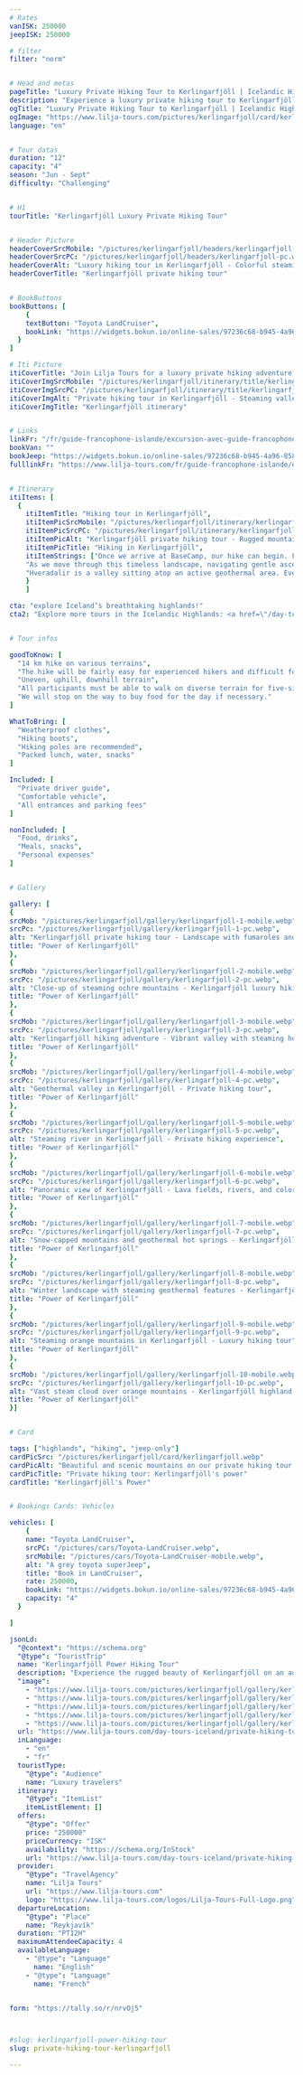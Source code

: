```yaml
---
# Rates
vanISK: 250000
jeepISK: 250000

# filter
filter: "norm"


# Head and metas
pageTitle: "Luxury Private Hiking Tour to Kerlingarfjöll | Icelandic Highlands Adventure"
description: "Experience a luxury private hiking tour to Kerlingarfjöll. Discover geothermal wonders, vibrant orange mountains, and glacier views in the heart of the Icelandic highlands. Book now!"
ogTitle: "Luxury Private Hiking Tour to Kerlingarfjöll | Icelandic Highlands Adventure"
ogImage: "https://www.lilja-tours.com/pictures/kerlingarfjoll/card/kerlingarfjoll.webp"
language: "en"


# Tour datas
duration: "12"
capacity: "4"
season: "Jun - Sept"
difficulty: "Challenging"


# H1
tourTitle: "Kerlingarfjöll Luxury Private Hiking Tour"


# Header Picture
headerCoverSrcMobile: "/pictures/kerlingarfjoll/headers/kerlingarfjoll-mobile.webp"
headerCoverSrcPC: "/pictures/kerlingarfjoll/headers/kerlingarfjoll-pc.webp"
headerCoverAlt: "Luxury hiking tour in Kerlingarfjöll - Colorful steaming mountains in the Icelandic highlands"
headerCoverTitle: "Kerlingarfjöll private hiking tour"


# BookButtons
bookButtons: [
    {
    textButton: "Toyota LandCruiser",
    bookLink: "https://widgets.bokun.io/online-sales/97236c68-b945-4a96-8587-660bdc4c45fd/experience-calendar/895721"
  }
]

# Iti Picture
itiCoverTitle: "Join Lilja Tours for a luxury private hiking adventure to Kerlingarfjöll. Set out from BaseCamp into the desert landscapes of the Icelandic highlands, surrounded by the imposing Langjökull and Hofsjökull glaciers. Discover the surreal beauty of Hveradalir, where vibrant orange mountains meet steaming geothermal vents."
itiCoverImgSrcMobile: "/pictures/kerlingarfjoll/itinerary/title/kerlingarfjoll-mobile.webp"
itiCoverImgSrcPC: "/pictures/kerlingarfjoll/itinerary/title/kerlingarfjoll-pc.webp"
itiCoverImgAlt: "Private hiking tour in Kerlingarfjöll - Steaming valley in colourful mountains"
itiCoverImgTitle: "Kerlingarfjöll itinerary"


# Links
linkFr: "/fr/guide-francophone-islande/excursion-avec-guide-francophone-a-kerlingarfjoll"
bookVan: ""
bookJeep: "https://widgets.bokun.io/online-sales/97236c68-b945-4a96-8587-660bdc4c45fd/experience-calendar/895721"
fulllinkFr: "https://www.lilja-tours.com/fr/guide-francophone-islande/excursion-avec-guide-francophone-a-kerlingarfjoll"


# Itinerary
itiItems: [
  { 
    itiItemTitle: "Hiking tour in Kerlingarfjöll",
    itiItemPicSrcMobile: "/pictures/kerlingarfjoll/itinerary/kerlingarfjoll-mobile.webp",
    itiItemPicSrcPC: "/pictures/kerlingarfjoll/itinerary/kerlingarfjoll-pc.webp",
    itiItemPicAlt: "Kerlingarfjöll private hiking tour - Rugged mountains and steaming hot springs",
    itiItemPicTitle: "Hiking in Kerlingarfjöll",
    itiItemStrings: ["Once we arrive at BaseCamp, our hike can begin. From the very first steps, we will cross a stunning desert landscape, flanked by two massive glaciers: Langjökull and Hofsjökull. Here, vastness reigns supreme. On a clear day, you can see for dozens of kilometers in every direction, with no signs of civilization in sight, offering a true sense of isolation and freedom.",
    "As we move through this timeless landscape, navigating gentle ascents and descents, we will gradually approach our destination: Hveradalir. This otherworldly site feels like stepping onto a different planet. Once there, we will continue exploring along a scenic loop trail, revealing breathtaking views at every turn.",
    "Hveradalir is a valley sitting atop an active geothermal area. Everywhere, hot springs and steam vents emerge from the earth, nestled among mountains in shades of orange and brown, creating a mesmerizing natural spectacle. Even in the height of summer, patches of snow can still be seen on the mountain tops, contrasting with the warmth rising from the ground."]
    }
    ]

cta: "explore Iceland’s breathtaking highlands!"
cta2: "Explore more tours in the Icelandic Highlands: <a href=\"/day-tours-iceland/private-hiking-tour-to-the-landmannalaugar/\" title= \"See our tour to the Landmannalaugar\">Private Landmannalaugar Hiking Tour</a> and <a href=\"/day-tours-iceland/private-hiking-tour-in-thorsmork/\" title= \"See our private Hiking Tour in Þórsmörk\">Private Hiking Tour in Þórsmörk</a>."


# Tour infos

goodToKnow: [
  "14 km hike on various terrains", 
  "The hike will be fairly easy for experienced hikers and difficult for others.",
  "Uneven, uphill, downhill terrain",
  "All participants must be able to walk on diverse terrain for five-six hours",
  "We will stop on the way to buy food for the day if necessary."
]

WhatToBring: [
  "Weatherproof clothes", 
  "Hiking boots",
  "Hiking poles are recommended", 
  "Packed lunch, water, snacks"
]

Included: [
  "Private driver guide",
  "Comfortable vehicle",
  "All entrances and parking fees"
]

nonIncluded: [
  "Food, drinks", 
  "Meals, snacks", 
  "Personal expenses"
]


# Gallery

gallery: [
{
srcMob: "/pictures/kerlingarfjoll/gallery/kerlingarfjoll-1-mobile.webp",
srcPc: "/pictures/kerlingarfjoll/gallery/kerlingarfjoll-1-pc.webp",
alt: "Kerlingarfjöll private hiking tour - Landscape with fumaroles and vibrant orange mountains",
title: "Power of Kerlingarfjöll"
},    
{
srcMob: "/pictures/kerlingarfjoll/gallery/kerlingarfjoll-2-mobile.webp",
srcPc: "/pictures/kerlingarfjoll/gallery/kerlingarfjoll-2-pc.webp",
alt: "Close-up of steaming ochre mountains - Kerlingarfjöll luxury hiking tour",
title: "Power of Kerlingarfjöll"
},    
{
srcMob: "/pictures/kerlingarfjoll/gallery/kerlingarfjoll-3-mobile.webp",
srcPc: "/pictures/kerlingarfjoll/gallery/kerlingarfjoll-3-pc.webp",
alt: "Kerlingarfjöll hiking adventure - Vibrant valley with steaming hot springs",
title: "Power of Kerlingarfjöll"
},  
{
srcMob: "/pictures/kerlingarfjoll/gallery/kerlingarfjoll-4-mobile.webp",
srcPc: "/pictures/kerlingarfjoll/gallery/kerlingarfjoll-4-pc.webp",
alt: "Geothermal valley in Kerlingarfjöll - Private hiking tour",
title: "Power of Kerlingarfjöll"
},  
{
srcMob: "/pictures/kerlingarfjoll/gallery/kerlingarfjoll-5-mobile.webp",
srcPc: "/pictures/kerlingarfjoll/gallery/kerlingarfjoll-5-pc.webp",
alt: "Steaming river in Kerlingarfjöll - Private hiking experience",
title: "Power of Kerlingarfjöll"
},   
{
srcMob: "/pictures/kerlingarfjoll/gallery/kerlingarfjoll-6-mobile.webp",
srcPc: "/pictures/kerlingarfjoll/gallery/kerlingarfjoll-6-pc.webp",
alt: "Panoramic view of Kerlingarfjöll - Lava fields, rivers, and colorful mountains",
title: "Power of Kerlingarfjöll"
},    
{
srcMob: "/pictures/kerlingarfjoll/gallery/kerlingarfjoll-7-mobile.webp",
srcPc: "/pictures/kerlingarfjoll/gallery/kerlingarfjoll-7-pc.webp",
alt: "Snow-capped mountains and geothermal hot springs - Kerlingarfjöll hike",
title: "Power of Kerlingarfjöll"
},  
{
srcMob: "/pictures/kerlingarfjoll/gallery/kerlingarfjoll-8-mobile.webp",
srcPc: "/pictures/kerlingarfjoll/gallery/kerlingarfjoll-8-pc.webp",
alt: "Winter landscape with steaming geothermal features - Kerlingarfjöll private tour",
title: "Power of Kerlingarfjöll"
},  
{
srcMob: "/pictures/kerlingarfjoll/gallery/kerlingarfjoll-9-mobile.webp",
srcPc: "/pictures/kerlingarfjoll/gallery/kerlingarfjoll-9-pc.webp",
alt: "Steaming orange mountains in Kerlingarfjöll - Luxury hiking tour",
title: "Power of Kerlingarfjöll"
},  
{
srcMob: "/pictures/kerlingarfjoll/gallery/kerlingarfjoll-10-mobile.webp",
srcPc: "/pictures/kerlingarfjoll/gallery/kerlingarfjoll-10-pc.webp",
alt: "Vast steam cloud over orange mountains - Kerlingarfjöll highland hike",
title: "Power of Kerlingarfjöll"
}]


# Card

tags: ["highlands", "hiking", "jeep-only"]
cardPicSrc: "/pictures/kerlingarfjoll/card/kerlingarfjoll.webp"
cardPicAlt: "Beautiful and scenic mountains on our private hiking tour to Kerlingarfjöll"
cardPicTitle: "Private hiking tour: Kerlingarfjöll's power"
cardTitle: "Kerlingarfjöll's Power"


# Bookings Cards: Vehicles

vehicles: [
    {
    name: "Toyota LandCruiser",
    srcPC: "/pictures/cars/Toyota-LandCruiser.webp",
    srcMobile: "/pictures/cars/Toyota-LandCruiser-mobile.webp",
    alt: "A grey toyota superJeep",
    title: "Book in LandCruiser",
    rate: 250000,
    bookLink: "https://widgets.bokun.io/online-sales/97236c68-b945-4a96-8587-660bdc4c45fd/experience-calendar/895721",
    capacity: "4"
  }

]

jsonLd:
  "@context": "https://schema.org"
  "@type": "TouristTrip"
  name: "Kerlingarfjöll Power Hiking Tour"
  description: "Experience the rugged beauty of Kerlingarfjöll on an adventurous and luxurious private hiking tour with Lilja Tours. Challenge yourself with dynamic hikes through geothermal landscapes, guided by experts, while enjoying the comfort and exclusivity of a tailored experience."
  "image":
    - "https://www.lilja-tours.com/pictures/kerlingarfjoll/gallery/kerlingarfjoll-1-pc.webp"
    - "https://www.lilja-tours.com/pictures/kerlingarfjoll/gallery/kerlingarfjoll-2-pc.webp"
    - "https://www.lilja-tours.com/pictures/kerlingarfjoll/gallery/kerlingarfjoll-3-pc.webp"
    - "https://www.lilja-tours.com/pictures/kerlingarfjoll/gallery/kerlingarfjoll-4-pc.webp"
    - "https://www.lilja-tours.com/pictures/kerlingarfjoll/gallery/kerlingarfjoll-5-pc.webp"
  url: "https://www.lilja-tours.com/day-tours-iceland/private-hiking-tour-kerlingarfjoll/"
  inLanguage:
    - "en"
    - "fr"
  touristType:
    "@type": "Audience"
    name: "Luxury travelers"
  itinerary:
    "@type": "ItemList"
    itemListElement: []
  offers:
    "@type": "Offer"
    price: "250000"
    priceCurrency: "ISK"
    availability: "https://schema.org/InStock"
    url: "https://www.lilja-tours.com/day-tours-iceland/private-hiking-tour-kerlingarfjoll/"
  provider:
    "@type": "TravelAgency"
    name: "Lilja Tours"
    url: "https://www.lilja-tours.com"
    logo: "https://www.lilja-tours.com/logos/Lilja-Tours-Full-Logo.png"
  departureLocation:
    "@type": "Place"
    name: "Reykjavík"
  duration: "PT12H"
  maximumAttendeeCapacity: 4
  availableLanguage:
    - "@type": "Language"
      name: "English"
    - "@type": "Language"
      name: "French"


form: "https://tally.so/r/nrvOj5"



#slug: kerlingarfjoll-power-hiking-tour
slug: private-hiking-tour-kerlingarfjoll

---
```

